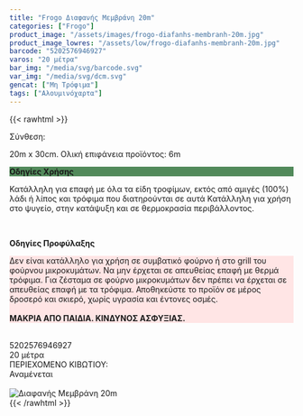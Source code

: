 ```yaml
---
title: "Frogo Διαφανής Μεμβράνη 20m"
categories: ["Frogo"]
product_image: "/assets/images/frogo-diafanhs-membranh-20m.jpg"
product_image_lowres: "/assets/low/frogo-diafanhs-membranh-20m.jpg"
barcode: "5202576946927"
varos: "20 μέτρα"
bar_img: "/media/svg/barcode.svg"
var_img: "/media/svg/dcm.svg"
gencat: ["Μη Τρόφιμα"]
tags: ["Αλουμινόχαρτα"]
---
```

{{< rawhtml >}}
<div class="product">
<div id="sistatika">Σύνθεση:</div>
<p>20m x 30cm. Ολική επιφάνεια προϊόντος: 6m</p>
<p class="pgend
" style="
    background: #51895a;
"><b>Οδηγίες Χρήσης</b></p>
<p class="pgray">
Κατάλληλη για επαφή με όλα τα είδη τροφίμων, εκτός από αμιγές (100%) λάδι ή λίπος και τρόφιμα που διατηρούνται σε αυτά
Κατάλληλη για χρήση στο ψυγείο, στην κατάψυξη και σε θερμοκρασία περιβάλλοντος.
</p><br>

<p class="pdanger
"><b>Οδηγίες Προφύλαξης</b></p>
<p class="pgray
" style="
    background: #ffe5e5;
">
    Δεν είναι κατάλληλο για χρήση σε συμβατικό φούρνο ή στο grill του φούρνου μικροκυμάτων.
Να μην έρχεται σε απευθείας επαφή με θερμά τρόφιμα.
Για ζέσταμα σε φούρνο μικροκυμάτων δεν πρέπει να έρχεται σε απευθείας επαφή με τα τρόφιμα.
Αποθηκεύστε το προϊόν σε μέρος δροσερό και σκιερό, χωρίς υγρασία και έντονες οσμές.<br><br>
<b>ΜΑΚΡΙΑ ΑΠΟ ΠΑΙΔΙΑ. ΚΙΝΔΥΝΟΣ ΑΣΦΥΞΙΑΣ.</b>
</p><br><div id="barcode"><div id="barimage1"></div><span id="bartext">5202576946927</span></div><div id="varos"><div id="dimimg">
  </div><span id="varostext">20 μέτρα</span></div><div id="kivotio">ΠΕΡΙΕΧΟΜΕΝΟ ΚΙΒΩΤΙΟΥ:<br>Αναμένεται</div><br><div class="pimg"><img alt="Διαφανής Μεμβράνη 20m" title="Διαφανής Μεμβράνη 20m" src="/assets/images/frogo-diafanhs-membranh-20m.jpg"></div></div>
{{< /rawhtml >}}